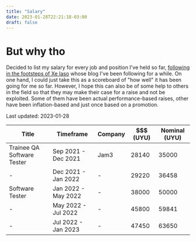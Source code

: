 ```yaml
---
title: "Salary"
date: 2023-01-28T22:21:18-03:00
draft: false
---
```


# But why tho
Decided to list my salary for every job and position I've held so far, [following in the footsteps of Xe Iaso](https://xeiaso.net/salary-transparency) whose blog I've been following for a while.
On one hand, I could just take this as a scoreboard of "how well" it has been going for me so far. However, I hope this can also be of some help to others in the field so that they may make their case for a raise and not be exploited.
Some of them have been actual performance-based raises, other have been inflation-based and just once based on a promotion.

Last updated: 2023-01-28

| Title | Timeframe | Company | \$\$\$ (UYU) | Nominal (UYU) |
| --- | --- | --- | --- | --- |
| Trainee QA Software Tester | Sep 2021 - Dec 2021 | Jam3 | 28140 | 35000 |
| - | Dec 2021 - Jan 2022 | - | 29220 | 36458 |
| Software Tester | Jan 2022 - May 2022 | - | 38000 | 50000 |
| - | May 2022 - Jul 2022 | - | 45800 | 59841 |
| - | Jul 2022 - Jan 2023 | - | 47450 | 63650 |


